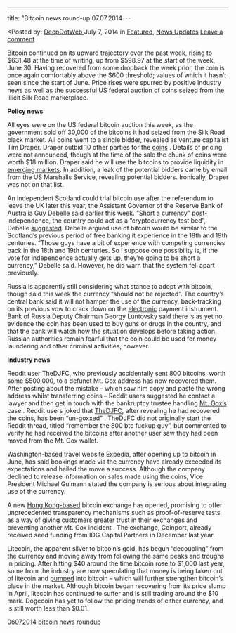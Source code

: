 ---
title: "Bitcoin news round-up 07.07.2014---

<article class="post-listing post-6359 post type-post status-publish format-standard has-post-thumbnail hentry  tag-1800 tag-bitcoin tag-news tag-roundup">
<<span>Posted by: <a href="https://www.deepdotweb.com/author/admin/" title="">DeepDotWeb </a></span>
    <span>July 7, 2014</span>
    <span>in <a href="https://www.deepdotweb.com/category/deepdot-news/" rel="category tag">Featured</a>, <a href="https://www.deepdotweb.com/category/news-updates/" rel="category tag">News Updates</a></span>
    <span><a href="https://www.deepdotweb.com/2014/07/07/bitcoin-news-round-06-07-2014/#respond">Leave a comment</a></span>
    </p>
    <div class="clear"></div>
    <div class="entry">
    <p>Bitcoin continued on its upward trajectory over the past week, rising to $631.48 at the time of writing, up from $598.97 at the start of the week, June 30. Having recovered from some dropback the week prior, the coin is once again comfortably above the $600 threshold; values of which it hasn’t seen since the start of June. Price rises were spurred by positive industry news as well as the successful US federal auction of coins seized from the illicit Silk Road marketplace.</p>
    <p><strong>Policy news</strong></p>
    <p>All eyes were on the US federal bitcoin auction this week, as the government sold off 30,000 of the bitcoins it had seized from the Silk Road black market. All coins went to a single bidder, revealed as venture capitalist Tim Draper. Draper outbid 10 other parties for the <a href="http://www.coindesk.com/us-marshals-one-auction-bidder-claimed-all-30000-silk-road-bitcoins/">coins</a> . Details of pricing were not announced, though at the time of the sale the chunk of coins were worth $18 million. Draper said he will use the bitcoins to provide liquidity in <a href="http://www.coindesk.com/tim-draper-revealed-silk-road-bitcoin-auction-winner/">emerging markets</a>. In addition, a leak of the potential bidders came by email from the US Marshalls Service, revealing potential bidders. Ironically, Draper was not on that list.</p>
    <p>An independent Scotland could trial bitcoin use after the referendum to leave the UK later this year, the Assistant Governor of the Reserve Bank of Australia Guy Debelle said earlier this week. “Short a currency” post-independence, the country could act as a “cryptocurrency test bed”, Debelle <a href="http://www.theguardian.com/technology/2014/jul/03/independent-scotland-bitcoin-testbed">suggested</a>. Debelle argued use of bitcoin would be similar to the Scotland’s previous period of free banking it experience in the 18th and 19th centuries. “Those guys have a bit of experience with competing currencies back in the 18th and 19th centuries. So I suppose one possibility is, if the vote for independence actually gets up, they&#8217;re going to be short a currency,” Debelle said. However, he did warn that the system fell apart previously.</p>
    <p>Russia is apparently still considering what stance to adopt with bitcoin, though said this week the currency “should not be rejected”. The country’s central bank said it will not hamper the use of the currency, back-tracking on its previous vow to crack down on the <a href="http://online.wsj.com/articles/russia-softens-stance-on-bitcoin-1404305139">electronic</a> payment instrument. Bank of Russia Deputy Chairman Georgy Luntovsky said there is as yet no evidence the coin has been used to buy guns or drugs in the country, and that the bank will watch how the situation develops before taking action. Russian authorities remain fearful that the coin could be used for money laundering and other criminal activities, however.</p>
    <p><strong>Industry news</strong></p>
    <p>Reddit user TheDJFC, who previously accidentally sent 800 bitcoins, worth some $500,000, to a defunct Mt. Gox address has now recovered them. After posting about the mistake – which saw him copy and paste the wrong address whilst transferring coins – Reddit users suggested he contact a lawyer and then get in touch with the bankruptcy trustee handling <a href="http://www.dailydot.com/lifestyle/800-bitcoin-recovered-mt-gox/">Mt. Gox’s</a> case . Reddit users joked that <a href="http://www.reddit.com/r/Bitcoin/comments/29tdt3/remember_the_800_btc_fuckup_guy/">TheDJFC</a>, after revealing he had recovered the coins, has been “un-goxxed” . TheDJFC did not originally start the Reddit thread, titled “remember the 800 btc fuckup guy”, but commented to verify he had received the bitcoins after another user saw they had been moved from the Mt. Gox wallet.</p>
    <p>Washington-based travel website Expedia, after opening up to bitcoin in June, has said bookings made via the currency have already exceeded its expectations and hailed the move a success. Although the company declined to release information on sales made using the coins, Vice President Michael Gulmann stated the company is serious about integrating use of the currency.</p>
    <p>A new <a href="http://www.coindesk.com/new-hong-kong-bitcoin-exchange-offers-customers-extreme-transparency-measures/">Hong Kong-based</a> bitcoin exchange has opened, promising to offer unprecedented transparency mechanisms such as proof-of-reserve tests as a way of giving customers greater trust in their exchanges and preventing another Mt. Gox incident . The exchange, Coinport, already received seed funding from IDG Capital Partners in December last year.</p>
    <p>Litecoin, the apparent silver to bitcoin’s gold, has begun “decoupling” from the currency and moving away from following the same peaks and troughs in pricing. After hitting $40 around the time bitcoin rose to $1,000 last year, some from the industry are now speculating that money is being taken out of litecoin and <a href="http://www.coindesk.com/litecoin-price-decouples-bitcoin-slump-continues/">pumped</a> into bitcoin – which will further strengthen bitcoin’s place in the market. Although bitcoin began recovering from its price slump in April, litecoin has continued to suffer and is still trading around the $10 mark. Dogecoin has yet to follow the pricing trends of either currency, and is still worth less than $0.01.</p>
    </div>
    <a href="https://www.deepdotweb.com/tag/06072014/" rel="tag">06072014</a> <a href="https://www.deepdotweb.com/tag/bitcoin/" rel="tag">bitcoin</a> <a href="https://www.deepdotweb.com/tag/news/" rel="tag">news</a> <a href="https://www.deepdotweb.com/tag/roundup/" rel="tag">roundup</a></span> <span style="display:none" class="updated">2014-07-07</span>
    <div style="display:none" class="vcard author" itemprop="author" itemscope itemtype="http://schema.org/Person"><strong class="fn" itemprop="name">
    
